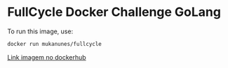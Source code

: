 # FullCycle Docker Challenge GoLang

To run this image, use:
```bash
docker run mukanunes/fullcycle
```

[Link imagem no dockerhub](https://hub.docker.com/r/mukanunes/fullcycle)